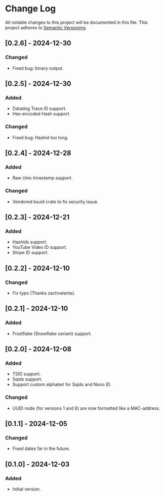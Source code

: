 # Change Log

All notable changes to this project will be documented in this file.
This project adheres to [Semantic Versioning](http://semver.org/).

## [0.2.6] - 2024-12-30

### Changed

- Fixed bug: binary output.

## [0.2.5] - 2024-12-30

### Added

- Datadog Trace ID support.
- Hex-encoded Hash support.

### Changed

- Fixed bug: Hashid too long.

## [0.2.4] - 2024-12-28

### Added

- Raw Unix timestamp support.

### Changed

- Vendored ksuid crate to fix security issue.

## [0.2.3] - 2024-12-21

### Added

- Hashids support.
- YouTube Video ID support.
- Stripe ID support.

## [0.2.2] - 2024-12-10

### Changed

- Fix typo (Thanks zachvalenta).

## [0.2.1] - 2024-12-10

### Added

- Frostflake (Snowflake variant) support.

## [0.2.0] - 2024-12-08

### Added

- TSID support.
- Sqids support.
- Support custom alphabet for Sqids and Nono ID.

### Changed

- UUID node (for versions 1 and 6) are now formatted like a MAC-address.

## [0.1.1] - 2024-12-05

### Changed

- Fixed dates far in the future.

## [0.1.0] - 2024-12-03

### Added

- Initial version.
